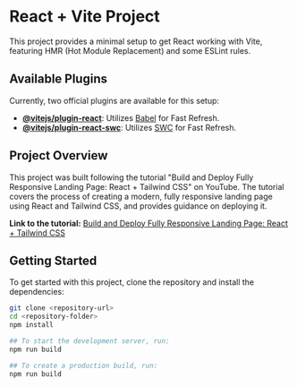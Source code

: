 # React + Vite Project

This project provides a minimal setup to get React working with Vite, featuring HMR (Hot Module Replacement) and some ESLint rules.

## Available Plugins

Currently, two official plugins are available for this setup:

- **[@vitejs/plugin-react](https://github.com/vitejs/vite-plugin-react/blob/main/packages/plugin-react/README.md)**: Utilizes [Babel](https://babeljs.io/) for Fast Refresh.
- **[@vitejs/plugin-react-swc](https://github.com/vitejs/vite-plugin-react-swc)**: Utilizes [SWC](https://swc.rs/) for Fast Refresh.

## Project Overview

This project was built following the tutorial "Build and Deploy Fully Responsive Landing Page: React + Tailwind CSS" on YouTube. The tutorial covers the process of creating a modern, fully responsive landing page using React and Tailwind CSS, and provides guidance on deploying it.

**Link to the tutorial:** [Build and Deploy Fully Responsive Landing Page: React + Tailwind CSS](https://www.youtube.com/watch?v=EwzWg-Joxq0)

## Getting Started

To get started with this project, clone the repository and install the dependencies:

```bash
git clone <repository-url>
cd <repository-folder>
npm install

## To start the development server, run:
npm run build

## To create a production build, run:
npm run build
